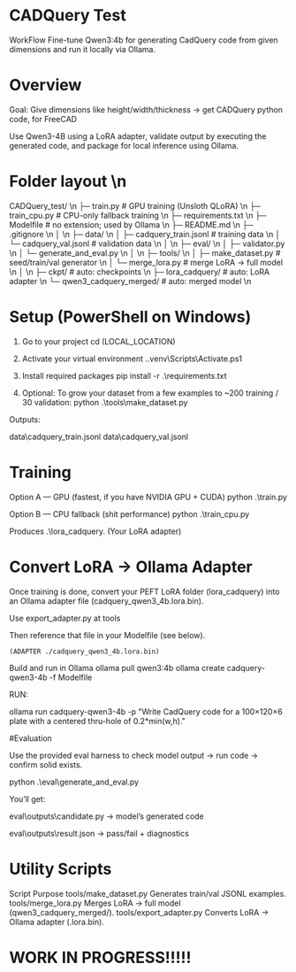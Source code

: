 # CADQuery Test

WorkFlow Fine-tune Qwen3:4b for generating CadQuery code from given dimensions and run it locally via Ollama.

# Overview

Goal:
Give dimensions like height/width/thickness → get CADQuery python code, for FreeCAD 

Use Qwen3-4B using a LoRA adapter, validate output by executing the generated code, and package for local inference using Ollama.

# Folder layout \n
CADQuery_test/ \n
├─ train.py                    # GPU training (Unsloth QLoRA) \n
├─ train_cpu.py                # CPU-only fallback training \n
├─ requirements.txt \n
├─ Modelfile                   # no extension; used by Ollama \n
├─ README.md \n
├─ .gitignore \n
│ \n
├─ data/ \n
│  ├─ cadquery_train.jsonl     # training data \n
│  └─ cadquery_val.jsonl       # validation data \n
│ \n 
├─ eval/ \n 
│  ├─ validator.py \n 
│  └─ generate_and_eval.py \n
│ \n 
├─ tools/ \n 
│  ├─ make_dataset.py          # seed/train/val generator \n
│  └─ merge_lora.py            # merge LoRA → full model \n
│ \n
├─ ckpt/                       # auto: checkpoints \n
├─ lora_cadquery/              # auto: LoRA adapter \n 
└─ qwen3_cadquery_merged/      # auto: merged model \n

# Setup (PowerShell on Windows)
1) Go to your project
cd (LOCAL_LOCATION)

2) Activate your virtual environment
.\.venv\Scripts\Activate.ps1

3) Install required packages
pip install -r .\requirements.txt

4) Optional: To grow your dataset from a few examples to ~200 training / 30 validation:
python .\tools\make_dataset.py


Outputs:

data\cadquery_train.jsonl
data\cadquery_val.jsonl

# Training
Option A — GPU (fastest, if you have NVIDIA GPU + CUDA)
python .\train.py

Option B — CPU fallback (shit performance)
python .\train_cpu.py

Produces .\lora_cadquery\. (Your LoRA adapter)

# Convert LoRA → Ollama Adapter

Once training is done, convert your PEFT LoRA folder (lora_cadquery\) into an Ollama adapter file (cadquery_qwen3_4b.lora.bin).

Use export_adapter.py at tools

Then reference that file in your Modelfile (see below).

    (ADAPTER ./cadquery_qwen3_4b.lora.bin)

Build and run in Ollama
ollama pull qwen3:4b
ollama create cadquery-qwen3-4b -f Modelfile

RUN:

ollama run cadquery-qwen3-4b -p "Write CadQuery code for a 100×120×6 plate with a centered thru-hole of 0.2*min(w,h)."

#Evaluation

Use the provided eval harness to check model output → run code → confirm solid exists.

python .\eval\generate_and_eval.py

You’ll get:

eval\outputs\candidate.py → model’s generated code

eval\outputs\result.json → pass/fail + diagnostics

# Utility Scripts
Script	Purpose
tools/make_dataset.py	Generates train/val JSONL examples.
tools/merge_lora.py	Merges LoRA → full model (qwen3_cadquery_merged/).
tools/export_adapter.py	Converts LoRA → Ollama adapter (.lora.bin).



# WORK IN PROGRESS!!!!!